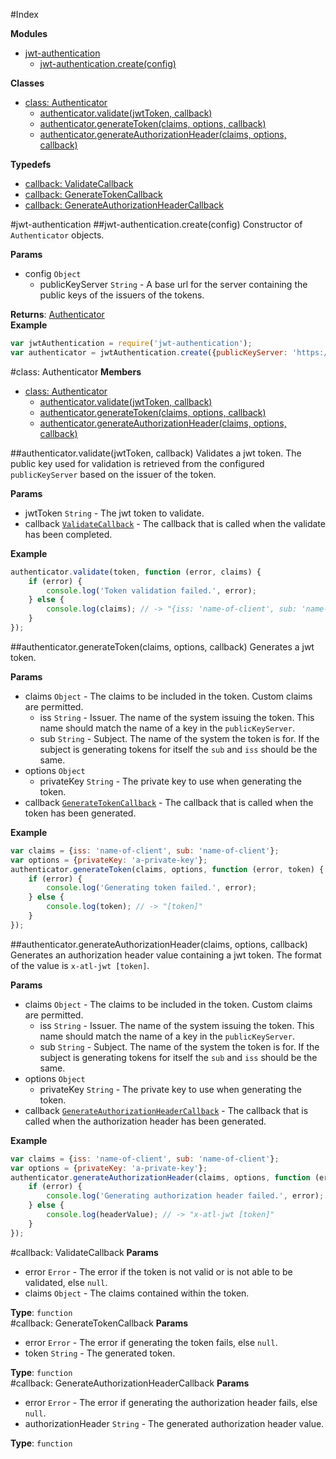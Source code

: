 #Index

**Modules**

* [jwt-authentication](#module_jwt-authentication)
  * [jwt-authentication.create(config)](#module_jwt-authentication.create)

**Classes**

* [class: Authenticator](#Authenticator)
  * [authenticator.validate(jwtToken, callback)](#Authenticator#validate)
  * [authenticator.generateToken(claims, options, callback)](#Authenticator#generateToken)
  * [authenticator.generateAuthorizationHeader(claims, options, callback)](#Authenticator#generateAuthorizationHeader)

**Typedefs**

* [callback: ValidateCallback](#ValidateCallback)
* [callback: GenerateTokenCallback](#GenerateTokenCallback)
* [callback: GenerateAuthorizationHeaderCallback](#GenerateAuthorizationHeaderCallback)
 
<a name="module_jwt-authentication"></a>
#jwt-authentication
<a name="module_jwt-authentication.create"></a>
##jwt-authentication.create(config)
Constructor of `Authenticator` objects.

**Params**

- config `Object`  
  - publicKeyServer `String` - A base url for the server containing the public keys of the issuers of the tokens.  

**Returns**: [Authenticator](#Authenticator)  
**Example**  
```js
var jwtAuthentication = require('jwt-authentication');
var authenticator = jwtAuthentication.create({publicKeyServer: 'https://public-key-server.com'});
```

<a name="Authenticator"></a>
#class: Authenticator
**Members**

* [class: Authenticator](#Authenticator)
  * [authenticator.validate(jwtToken, callback)](#Authenticator#validate)
  * [authenticator.generateToken(claims, options, callback)](#Authenticator#generateToken)
  * [authenticator.generateAuthorizationHeader(claims, options, callback)](#Authenticator#generateAuthorizationHeader)

<a name="Authenticator#validate"></a>
##authenticator.validate(jwtToken, callback)
Validates a jwt token.
The public key used for validation is retrieved from the configured
`publicKeyServer` based on the issuer of the token.

**Params**

- jwtToken `String` - The jwt token to validate.  
- callback <code>[ValidateCallback](#ValidateCallback)</code> - The callback that is called when the validate has been completed.  

**Example**  
```js
authenticator.validate(token, function (error, claims) {
    if (error) {
        console.log('Token validation failed.', error);
    } else {
        console.log(claims); // -> "{iss: 'name-of-client', sub: 'name-of-client'}"
    }
});
```

<a name="Authenticator#generateToken"></a>
##authenticator.generateToken(claims, options, callback)
Generates a jwt token.

**Params**

- claims `Object` - The claims to be included in the token. Custom claims are permitted.  
  - iss `String` - Issuer. The name of the system issuing the token.
This name should match the name of a key in the `publicKeyServer`.  
  - sub `String` - Subject. The name of the system the token is for.
If the subject is generating tokens for itself the `sub` and `iss` should be the same.  
- options `Object`  
  - privateKey `String` - The private key to use when generating the token.  
- callback <code>[GenerateTokenCallback](#GenerateTokenCallback)</code> - The callback that is called when the token has been generated.  

**Example**  
```js
var claims = {iss: 'name-of-client', sub: 'name-of-client'};
var options = {privateKey: 'a-private-key'};
authenticator.generateToken(claims, options, function (error, token) {
    if (error) {
        console.log('Generating token failed.', error);
    } else {
        console.log(token); // -> "[token]"
    }
});
```

<a name="Authenticator#generateAuthorizationHeader"></a>
##authenticator.generateAuthorizationHeader(claims, options, callback)
Generates an authorization header value containing a jwt token.
The format of the value is `x-atl-jwt [token]`.

**Params**

- claims `Object` - The claims to be included in the token. Custom claims are permitted.  
  - iss `String` - Issuer. The name of the system issuing the token.
This name should match the name of a key in the `publicKeyServer`.  
  - sub `String` - Subject. The name of the system the token is for.
If the subject is generating tokens for itself the `sub` and `iss` should be the same.  
- options `Object`  
  - privateKey `String` - The private key to use when generating the token.  
- callback <code>[GenerateAuthorizationHeaderCallback](#GenerateAuthorizationHeaderCallback)</code> - The callback that is called when the authorization header has been generated.  

**Example**  
```js
var claims = {iss: 'name-of-client', sub: 'name-of-client'};
var options = {privateKey: 'a-private-key'};
authenticator.generateAuthorizationHeader(claims, options, function (error, headerValue) {
    if (error) {
        console.log('Generating authorization header failed.', error);
    } else {
        console.log(headerValue); // -> "x-atl-jwt [token]"
    }
});
```

<a name="ValidateCallback"></a>
#callback: ValidateCallback
**Params**

- error `Error` - The error if the token is not valid or is not able to be validated, else `null`.  
- claims `Object` - The claims contained within the token.  

**Type**: `function`  
<a name="GenerateTokenCallback"></a>
#callback: GenerateTokenCallback
**Params**

- error `Error` - The error if generating the token fails, else `null`.  
- token `String` - The generated token.  

**Type**: `function`  
<a name="GenerateAuthorizationHeaderCallback"></a>
#callback: GenerateAuthorizationHeaderCallback
**Params**

- error `Error` - The error if generating the authorization header fails, else `null`.  
- authorizationHeader `String` - The generated authorization header value.  

**Type**: `function`  
